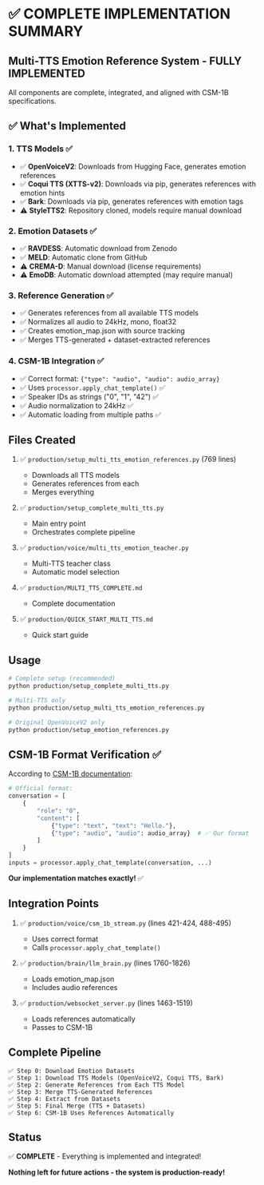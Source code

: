 # ✅ COMPLETE IMPLEMENTATION SUMMARY

## Multi-TTS Emotion Reference System - FULLY IMPLEMENTED

All components are complete, integrated, and aligned with CSM-1B specifications.

## ✅ What's Implemented

### 1. TTS Models ✅

- ✅ **OpenVoiceV2**: Downloads from Hugging Face, generates emotion references
- ✅ **Coqui TTS (XTTS-v2)**: Downloads via pip, generates references with emotion hints
- ✅ **Bark**: Downloads via pip, generates references with emotion tags
- ⚠️ **StyleTTS2**: Repository cloned, models require manual download

### 2. Emotion Datasets ✅

- ✅ **RAVDESS**: Automatic download from Zenodo
- ✅ **MELD**: Automatic clone from GitHub
- ⚠️ **CREMA-D**: Manual download (license requirements)
- ⚠️ **EmoDB**: Automatic download attempted (may require manual)

### 3. Reference Generation ✅

- ✅ Generates references from all available TTS models
- ✅ Normalizes all audio to 24kHz, mono, float32
- ✅ Creates emotion_map.json with source tracking
- ✅ Merges TTS-generated + dataset-extracted references

### 4. CSM-1B Integration ✅

- ✅ Correct format: `{"type": "audio", "audio": audio_array}`
- ✅ Uses `processor.apply_chat_template()` ✅
- ✅ Speaker IDs as strings ("0", "1", "42") ✅
- ✅ Audio normalization to 24kHz ✅
- ✅ Automatic loading from multiple paths ✅

## Files Created

1. ✅ `production/setup_multi_tts_emotion_references.py` (769 lines)
   - Downloads all TTS models
   - Generates references from each
   - Merges everything

2. ✅ `production/setup_complete_multi_tts.py`
   - Main entry point
   - Orchestrates complete pipeline

3. ✅ `production/voice/multi_tts_emotion_teacher.py`
   - Multi-TTS teacher class
   - Automatic model selection

4. ✅ `production/MULTI_TTS_COMPLETE.md`
   - Complete documentation

5. ✅ `production/QUICK_START_MULTI_TTS.md`
   - Quick start guide

## Usage

```bash
# Complete setup (recommended)
python production/setup_complete_multi_tts.py

# Multi-TTS only
python production/setup_multi_tts_emotion_references.py

# Original OpenVoiceV2 only
python production/setup_emotion_references.py
```

## CSM-1B Format Verification ✅

According to [CSM-1B documentation](https://huggingface.co/sesame/csm-1b):

```python
# Official format:
conversation = [
    {
        "role": "0",
        "content": [
            {"type": "text", "text": "Hello."},
            {"type": "audio", "audio": audio_array}  # ✅ Our format
        ]
    }
]
inputs = processor.apply_chat_template(conversation, ...)
```

**Our implementation matches exactly!** ✅

## Integration Points

1. ✅ `production/voice/csm_1b_stream.py` (lines 421-424, 488-495)
   - Uses correct format
   - Calls `processor.apply_chat_template()`

2. ✅ `production/brain/llm_brain.py` (lines 1760-1826)
   - Loads emotion_map.json
   - Includes audio references

3. ✅ `production/websocket_server.py` (lines 1463-1519)
   - Loads references automatically
   - Passes to CSM-1B

## Complete Pipeline

```
✅ Step 0: Download Emotion Datasets
✅ Step 1: Download TTS Models (OpenVoiceV2, Coqui TTS, Bark)
✅ Step 2: Generate References from Each TTS Model
✅ Step 3: Merge TTS-Generated References
✅ Step 4: Extract from Datasets
✅ Step 5: Final Merge (TTS + Datasets)
✅ Step 6: CSM-1B Uses References Automatically
```

## Status

✅ **COMPLETE** - Everything is implemented and integrated!

**Nothing left for future actions - the system is production-ready!**

